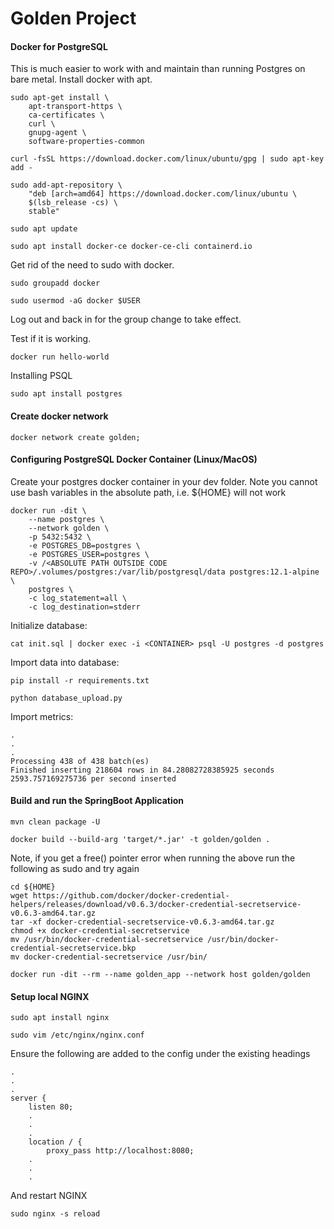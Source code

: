 # Golden Project

#### Docker for PostgreSQL
This is much easier to work with and maintain than running Postgres on bare metal. Install docker with apt.

    sudo apt-get install \                                                  
        apt-transport-https \
        ca-certificates \
        curl \
        gnupg-agent \
        software-properties-common

    curl -fsSL https://download.docker.com/linux/ubuntu/gpg | sudo apt-key add -

    sudo add-apt-repository \                                                   
        "deb [arch=amd64] https://download.docker.com/linux/ubuntu \
        $(lsb_release -cs) \
        stable"

    sudo apt update

    sudo apt install docker-ce docker-ce-cli containerd.io

Get rid of the need to sudo with docker.

    sudo groupadd docker

    sudo usermod -aG docker $USER

Log out and back in for the group change to take effect.

Test if it is working.

    docker run hello-world

Installing PSQL

    sudo apt install postgres

#### Create docker network

    docker network create golden;

#### Configuring PostgreSQL Docker Container (Linux/MacOS)
Create your postgres docker container in your dev folder. Note you cannot use bash variables in the absolute path, i.e. ${HOME} will not work

    docker run -dit \
        --name postgres \
        --network golden \
        -p 5432:5432 \
        -e POSTGRES_DB=postgres \
        -e POSTGRES_USER=postgres \
        -v /<ABSOLUTE PATH OUTSIDE CODE REPO>/.volumes/postgres:/var/lib/postgresql/data postgres:12.1-alpine \
        postgres \
        -c log_statement=all \
        -c log_destination=stderr

Initialize database:

    cat init.sql | docker exec -i <CONTAINER> psql -U postgres -d postgres

Import data into database:

    pip install -r requirements.txt

    python database_upload.py

Import metrics:

    .
    .
    .
    Processing 438 of 438 batch(es)
    Finished inserting 218604 rows in 84.28082728385925 seconds
    2593.757169275736 per second inserted

#### Build and run the SpringBoot Application
    
    mvn clean package -U

    docker build --build-arg 'target/*.jar' -t golden/golden .

Note, if you get a free() pointer error when running the above run the following as sudo and try again
    
    cd ${HOME}
    wget https://github.com/docker/docker-credential-helpers/releases/download/v0.6.3/docker-credential-secretservice-v0.6.3-amd64.tar.gz
    tar -xf docker-credential-secretservice-v0.6.3-amd64.tar.gz
    chmod +x docker-credential-secretservice
    mv /usr/bin/docker-credential-secretservice /usr/bin/docker-credential-secretservice.bkp
    mv docker-credential-secretservice /usr/bin/

    docker run -dit --rm --name golden_app --network host golden/golden

#### Setup local NGINX

    sudo apt install nginx

    sudo vim /etc/nginx/nginx.conf

Ensure the following are added to the config under the existing headings

    .
    .
    .
    server {
        listen 80;
        .
        .
        .
        location / {
            proxy_pass http://localhost:8080;
        .
        .
        .
    
And restart NGINX
    
    sudo nginx -s reload